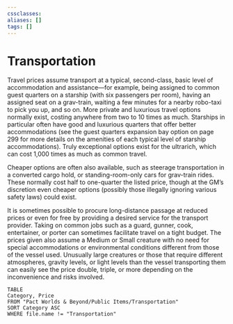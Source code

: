 ```yaml
---
cssclasses:
aliases: []
tags: []
---
```


# Transportation

Travel prices assume transport at a typical, second-class, basic level of accommodation and assistance—for example, being assigned to common guest quarters on a starship (with six passengers per room), having an assigned seat on a grav-train, waiting a few minutes for a nearby robo-taxi to pick you up, and so on. More private and luxurious travel options normally exist, costing anywhere from two to 10 times as much. Starships in particular often have good and luxurious quarters that offer better accommodations (see the guest quarters expansion bay option on page 299 for more details on the amenities of each typical level of starship accommodations). Truly exceptional options exist for the ultrarich, which can cost 1,000 times as much as common travel.

Cheaper options are often also available, such as steerage transportation in a converted cargo hold, or standing-room-only cars for grav-train rides. These normally cost half to one-quarter the listed price, though at the GM’s discretion even cheaper options (possibly those illegally ignoring various safety laws) could exist.

It is sometimes possible to procure long-distance passage at reduced prices or even for free by providing a desired service for the transport provider. Taking on common jobs such as a guard, gunner, cook, entertainer, or porter can sometimes facilitate travel on a tight budget. The prices given also assume a Medium or Small creature with no need for special accommodations or environmental conditions different from those of the vessel used. Unusually large creatures or those that require different atmospheres, gravity levels, or light levels than the vessel transporting them can easily see the price double, triple, or more depending on the inconvenience and risks involved.
``` dataview
TABLE
Category, Price
FROM "Pact Worlds & Beyond/Public Items/Transportation"
SORT Category ASC
WHERE file.name != "Transportation"
```
